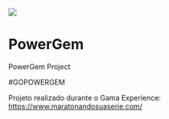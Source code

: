 ![](https://img.shields.io/github/license/Ralfargon/maratonandosuaserie)

# PowerGem

PowerGem Project

#GOPOWERGEM

Projeto realizado durante o Gama Experience:
https://www.maratonandosuaserie.com/

